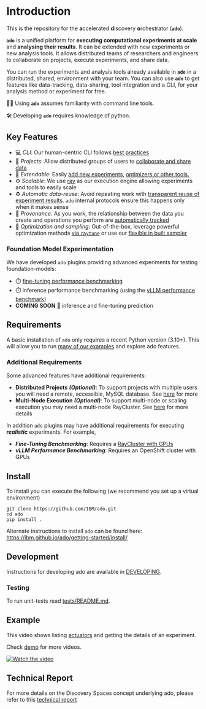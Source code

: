 # Introduction

This is the repository for the **a**ccelerated **d**iscovery **o**rchestrator (**`ado`**). 

**`ado`** is a unified platform for **executing computational experiments at scale** and **analysing their results**.
It can be extended with new experiments or new analysis tools. 
It allows distributed teams of researchers and engineers to collaborate on projects, execute experiments, and share data.

You can run the experiments and analysis tools already available in **`ado`** in a distributed, shared, environment with your team.
You can also use **`ado`** to get features like data-tracking, data-sharing, tool integration and a CLI, for your analysis method or experiment for free.

🧑‍💻 Using **`ado`** assumes familiarity with command line tools. 

🛠️ Developing **`ado`** requires knowledge of python. 

## Key Features

* 💻 *CLI*: Our human-centric CLI follows [best practices](https://clig.dev) 
* 🤝 *Projects*: Allow distributed groups of users to [collaborate and share data](https://ibm.github.io/ado/resources/metastore)
* 🔌 *Extendable*: Easily [add new experiments](https://ibm.github.io/ado/actuators/creating-custom-experiments), [optimizers or other tools.](https://ibm.github.io/ado/operators/creating-operators)
* ⚙️ *Scalable*: We use [ray](https://ray.io) as our execution engine allowing experiments and tools to easily scale
* ♻️ *Automatic data-reuse*: Avoid repeating work with [transparent reuse of experiment results](https://ibm.github.io/ado/core-concepts/data-sharing). `ado` internal protocols ensure this happens only when it makes sense 
* 🔗 *Provenance*: As you work, the relationship between the data you create and operations you perform are [automatically tracked](https://ibm.github.io/ado/getting-started/ado#ado-show-related)
* 🔎 *Optimization and sampling*: Out-of-the-box, leverage powerful optimization methods [via `raytune`](https://ibm.github.io/ado/operators/optimisation-with-ray-tune) or use our [flexible in built sampler](https://ibm.github.io/ado/operators/random-walk) 

### Foundation Model Experimentation

We have developed `ado` plugins providing advanced experiments for testing foundation-models:

* ⏱️ [fine-tuning performance benchmarking ](https://ibm.github.io/ado/actuators/sft-trainer)
* ⏱️ inference performance benchmarking (using the [vLLM performance benchmark](https://docs.vllm.ai/en/stable/api/vllm/benchmarks/serve.html))
* **COMING SOON** 🔮 inference and fine-tuning prediction 

## Requirements

A basic installation of `ado` only requires a recent Python version (3.10+). This will allow you to run [many of our examples](https://ibm.github.io/ado/examples/examples) and explore ado features.

### Additional Requirements

Some advanced features have additional requirements:

* **Distributed Projects** **_(Optional)_**: To support projects with multiple users you will need a remote, accessible, MySQL database. See [here](https://ibm.github.io/ado/getting-started/installing-backend-services#using-the-distributed-mysql-backend-for-ado) for more
* **Multi-Node Execution** **_(Optional)_**: To support multi-node or scaling execution you may need a multi-node RayCluster. See [here](https://ibm.github.io/ado/getting-started/installing-backend-services#deploying-kuberay-and-creating-a-raycluster) for more details

In addition `ado` plugins may have additional requirements for executing **_realistic_** experiments. For example,

* **_Fine-Tuning Benchmarking_**: Requires a [RayCluster with GPUs](https://ibm.github.io/ado/actuators/sft-trainer#configure-your-raycluster)
* **_vLLM Performance Benchmarking_**: Requires an OpenShift cluster with GPUs 
## Install

To install you can execute the following (we recommend you set up a virtual environment)
```commandline
git clone https://github.com/IBM/ado.git
cd ado
pip install .
```

Alternate instructions to install `ado` can be found
here: https://ibm.github.io/ado/getting-started/install/

## Development

Instructions for developing ado are available in [DEVELOPING](DEVELOPING.md).

### Testing

To run unit-tests read [tests/README.md](tests/README.md).

## Example

This video shows listing [actuators](website/docs/actuators/working-with-actuators.md) and getting the details of an experiment.

Check [demo](https://ibm.github.io/ado/getting-started/demo) for more videos.


[![Watch the video](website/docs/getting-started/videos/step1_trimmed_thumbnail.png)](https://github.com/user-attachments/assets/fc4862f3-763b-4967-ab3c-4bd359900a50)


## Technical Report

For more details on the Discovery Spaces concept underlying ado, please refer to this [technical report](https://arxiv.org/abs/2506.21467)
